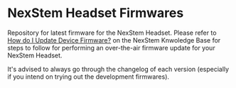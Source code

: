 # NexStem Headset Firmwares
Repository for latest firmware for the NexStem Headset. Please refer to [How do I Update Device Firmware?](https://knowledge.nexstem.ai/how-do-i-update-device-firmware) on the NexStem Knwoledge Base for steps to follow for performing an over-the-air firmware update for your NexStem Headset.

It's advised to always go through the changelog of each version (especially if you intend on trying out the development firmwares).
